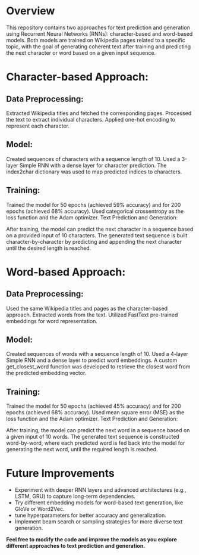 # Overview
This repository contains two approaches for text prediction and generation using Recurrent Neural Networks (RNNs): character-based and word-based models. Both models are trained on Wikipedia pages related to a specific topic, with the goal of generating coherent text after training and predicting the next character or word based on a given input sequence.
# Character-based Approach:
## Data Preprocessing:
Extracted Wikipedia titles and fetched the corresponding pages.
Processed the text to extract individual characters.
Applied one-hot encoding to represent each character.
## Model:
Created sequences of characters with a sequence length of 10.
Used a 3-layer Simple RNN with a dense layer for character prediction.
The index2char dictionary was used to map predicted indices to characters.
## Training:

Trained the model for 50 epochs (achieved 59% accuracy) and for 200 epochs (achieved 68% accuracy).
Used categorical crossentropy as the loss function and the Adam optimizer.
Text Prediction and Generation:

After training, the model can predict the next character in a sequence based on a provided input of 10 characters.
The generated text sequence is built character-by-character by predicting and appending the next character until the desired length is reached.

# Word-based Approach:
## Data Preprocessing:
Used the same Wikipedia titles and pages as the character-based approach.
Extracted words from the text.
Utilized FastText pre-trained embeddings for word representation.
## Model:
Created sequences of words with a sequence length of 10.
Used a 4-layer Simple RNN and a dense layer to predict word embeddings.
A custom get_closest_word function was developed to retrieve the closest word from the predicted embedding vector.
## Training:
Trained the model for 50 epochs (achieved 45% accuracy) and for 200 epochs (achieved 68% accuracy).
Used mean square error (MSE) as the loss function and the Adam optimizer.
Text Prediction and Generation:

After training, the model can predict the next word in a sequence based on a given input of 10 words.
The generated text sequence is constructed word-by-word, where each predicted word is fed back into the model for generating the next word, until the required length is reached.

# Future Improvements
- Experiment with deeper RNN layers and advanced architectures (e.g., LSTM, GRU) to capture long-term dependencies.
- Try different embedding models for word-based text generation, like GloVe or Word2Vec.
- tune hyperparameters for better accuracy and generalization.
- Implement beam search or sampling strategies for more diverse text generation.

**Feel free to modify the code and improve the models as you explore different approaches to text prediction and generation.**
